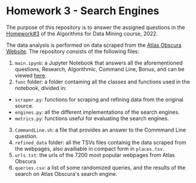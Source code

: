 # Homework 3 - Search Engines

The purpose of this repository is to answer the assigned questions in the [Homework#3](https://github.com/lucamaiano/ADM/tree/master/2022/Homework_3) of the Algorithms for Data Mining course, 2022.

The data analysis is performed on data scraped from the [Atlas Obscura Website](atlasobscura.com/). The repository consists of the following files:

1. `main.ipynb`: a Jupyter Notebook that answers all the aforementioned questions, Research, Algorithmic, Command Line, Bonus, and can be viewed [here](https://nbviewer.org/github/Mamiglia/ADM_HW_3/blob/main/main.ipynb).
2. `func` folder: a folder containing all the classes and functions used in the notebook, divided in:
  - `scraper.py`: functions for scraping and refining data from the original source.
  - `engines.py`: all the different implementations of the search engines.
  - `metrics.py`: functions useful for evaluating the search engines.
3. `CommandLine.sh`: a file that provides an answer to the Commmand Line question.
4. `refined_data` folder: all the TSVs files containig the data scraped from the webpages, also availiable in compact form in `places.tsv`.
5. `urls.txt`: the urls of the 7200 most popular webpages from Atlas Obscura
6. `queries.csv`: a list of some randomized queries, and the results of the search on Atlas Obscura's search engine.
